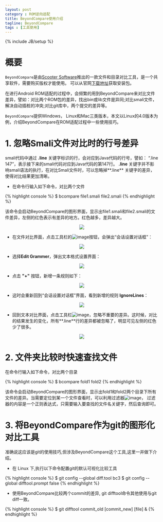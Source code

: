 ```yaml
---
layout: post
category : ROM逆向适配
title: BeyondCompare使用介绍
tagline: BeyondCompare
tags : [工具使用]
---
```

{% include JB/setup %}

# 概要

`BeyondCompare`是由[Scooter Software](http://www.scootersoftware.com/)推出的一款文件和目录对比工具，是一个共享软件，需要购买版权才能使用。
可以从官网[下载地址](http://www.scootersoftware.com/download.php)获取安装包。

在进行Android ROM适配的过程中，会频繁的用到BeyondCompare来对比文件差异，譬如：对比两个ROM包的差异，找出bin或lib文件是异同;对比smali文件，解决自动插桩的冲突;对比git库中，两个提交的差异等。

`BeyondCompare`提供Windows， Linux和Mac三类版本，本文以Linux的4.0版本为例，介绍BeyondCompare在ROM适配过程中一些使用技巧。

# 1. 忽略Smali文件对比时的行号差异

smali代码中通过 **.line** 关键字标识的行，会对应到Java代码的行号，譬如： “.line 147”，表示接下来的smali代码对应到Java代码的第147行。 **.line** 关键字并不影响smali语法的执行，在对比Smali文件时，可以忽略掉**.line** 关键字的差异，使得对比结果更加清晰。

- 在命令行输入如下命令，对比两个文件

{% highlight console %}
$ bcompare file1.smali file2.smali
{% endhighlight %}

该命令会启动BeyondCompare的图形界面，显示出file1.smali和file2.smali的文件差异，左侧的红色表示有差异的地方。红色越多，差异越大。

<div align="center"><img src="/assets/images/BeyondCompare/1-withlines.png"/></div>

- 在文件对比界面，点击工具栏的![image](/assets/images/BeyondCompare/2-rules-button.png)按钮，会弹出“会话设置对话框”：

<div align="center"><img src="/assets/images/BeyondCompare/3-SessionSettings-Importance.png"/></div>

- 选择**Edit Grammer**，弹出文本格式设置界面：

<div align="center"><img src="/assets/images/BeyondCompare/4-TextFormat.png"/></div>

- 点击 **"+"** 按钮，新增一条规则如下：

<div align="center"><img src="/assets/images/BeyondCompare/5-IgnoreLines-Grammer.png"/></div>

- 这时会重新回到“会话设置对话框”界面，看到新增的规则 **IgnoreLines**：

<div align="center"><img src="/assets/images/BeyondCompare/6-SessionSettings.png"/></div>

- 回到文本对比界面，点击工具栏![image](/assets/images/BeyondCompare/7-minor-button.png)，忽略不重要的差异。这时候，对比的结果发生的变化，所有**.line**行的差异都被忽略了，明显可见左侧的红色少了很多。

<div align="center"><img src="/assets/images/BeyondCompare/8-withoutlines.png"/></div>


# 2. 文件夹比较时快速查找文件

在命令行输入如下命令，对比两个目录

{% highlight console %}
$ bcompare fold1 fold2
{% endhighlight %}

该命令会启动BeyondCompare的图形界面，显示出fold1和fold2两个目录下所有文件的差异。当需要定位到某一个文件查看时，可以利用过滤器![image](/assets/images/BeyondCompare/9-filters.png)，
过滤器的内容是一个正则表达式，只需要输入要查找的文件名关键字，然后查询即可。

# 3. 将BeyondCompare作为git的图形化对比工具

准确说这应该是git的使用技巧,但涉及BeyondCompare这个工具,这里一并做下介绍。

- 在 Linux 下,执行以下命令配置git的默认可视化比较工具

{% highlight console %}
$ git config --global diff.tool bc3
$ git config --global difftool.prompt false
{% endhighlight %}

- 使用BeyondCompare比较两个commit的差异, git difftool命令其他使用与git diff一致。

{% highlight console %}
$ git difftool commit_old [commit_new] [file] &
{% endhighlight %}
